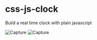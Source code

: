 # css-js-clock
Build a real time clock with plain javascript

![Capture](https://user-images.githubusercontent.com/72255700/127804545-e2ad5ad2-8f9e-4d97-8d1e-eacf60d11224.PNG)
![Capture](https://user-images.githubusercontent.com/72255700/127804589-83144902-958a-4530-98f5-d4ce282a4e93.PNG)
